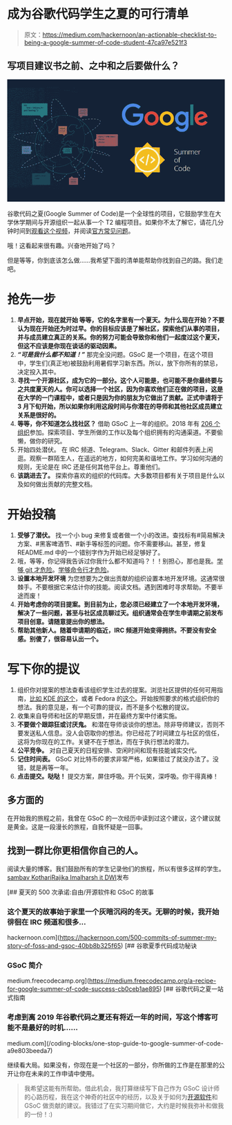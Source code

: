 # 成为谷歌代码学生之夏的可行清单

> 原文：<https://medium.com/hackernoon/an-actionable-checklist-to-being-a-google-summer-of-code-student-47ca97e521f3>

## 写项目建议书之前、之中和之后要做什么？

![](img/aa31852da90a9210b5112cc73f537f41.png)

谷歌代码之夏(Google Summer of Code)是一个全球性的项目，它鼓励学生在大学休学期间与开源组织一起从事一个 T2 编程项目。如果你不太了解它，请花几分钟时间到[观看这个视频](https://www.youtube.com/watch?v=QVnN34YGz8s)，并阅读[官方常见问题](https://developers.google.com/open-source/gsoc/faq)。

哦！这看起来很有趣。兴奋地开始了吗？

但是等等，你到底该怎么做……我希望下面的清单能帮助你找到自己的路。我们走吧。

# 抢先一步

1.  **早点开始，现在就开始
    等等，它的名字里有一个夏天。为什么现在开始？不要认为现在开始还为时过早。你的目标应该是了解社区，探索他们从事的项目，并与成员建立真正的关系。你的努力可能会导致你和他们一起度过这个夏天，但这不应该是你现在谈话的驱动因素。**
2.  ***“可是我什么都不知道！”*** 那完全没问题。GSoC 是一个项目，在这个项目中，学生们(真正地)被鼓励利用暑假学习新东西。所以，放下你所有的禁忌，决定投入其中。
3.  **寻找一个开源社区，成为它的一部分。这个人可能是，也可能不是你最终要与之共度夏天的人。你可以选择一个社区，因为你喜欢他们正在做的项目，这是在大学的一门课程中，或者只是因为你的朋友为它做出了贡献。正式申请将于 3 月下旬开始，所以如果你利用这段时间与你潜在的导师和其他社区成员建立关系是很好的。**
4.  **等等，你不知道怎么找社区？**
    借助 GSoC 上一年的组织。2018 年有 [206 个组织](https://summerofcode.withgoogle.com/archive/2018/organizations/)参加。探索项目、学生所做的工作以及每个组织拥有的沟通渠道。不要偷懒，做你的研究。
5.  开始四处潜伏。
    在 IRC 频道、Telegram、Slack、Gitter 和邮件列表上闲逛。观察一群陌生人，在遥远的地方，如何完美和谐地工作。学习如何沟通的规则，无论是在 IRC 还是任何其他平台上。尊重他们。
6.  **该跳进去了。**
    探索你喜欢的组织的代码库。大多数项目都有关于项目是什么以及如何做出贡献的完整文档。

# 开始投稿

1.  **受够了潜伏。**
    找一个小 bug 来修复或者做一个小的改进。查找标有#简易解决方案、#黑客啤酒节、#新手等标签的问题。你不需要移山。甚至，修复 README.md 中的一个错别字作为开始已经足够好了。
2.  哦，等等，你记得我告诉过你我什么都不知道吗？！！别担心，那也是我。[学够 git 才危险](https://www.learnenough.com/git-tutorial)。[学够命令行才危险](https://www.learnenough.com/command-line-tutorial)。
3.  **设置本地开发环境**
    为您想要为之做出贡献的组织设置本地开发环境。这通常很棘手。不要根据它来估计你的技能。阅读文档。遇到困难时寻求帮助。不要半途而废！
4.  **开始考虑你的项目提案。到目前为止，您必须已经建立了一个本地开发环境，解决了一些问题，甚至与社区成员聊过天。组织通常会在学生申请期之前发布项目创意。请随意提出你的想法。**
5.  **帮助其他新人。随着申请期的临近，IRC 频道开始变得拥挤。不要没有安全感。别傻了，很容易认出一个。**

# 写下你的提议

1.  组织你对提案的想法查看该组织学生过去的提案。浏览社区提供的任何可用指南，[比如 KDE 的这个](http://teom.org/blog/kde/how-to-write-a-kick-ass-proposal-for-google-summer-of-code/)，或者 Fedora 的[这个](https://docs.fedoraproject.org/en-US/mentored-projects/gsoc/2018/application/)。开始按照要求的格式组织你的想法。我的意见是，有一个可靠的提议，而不是多个松散的提议。
2.  收集来自导师和社区的早期反馈，并在最终方案中付诸实施。
3.  **不要做个跟踪狂或讨厌鬼。**
    和潜在导师谈谈你的想法。除非导师建议，否则不要发送私人信息。没人会窃取你的想法。你已经花了时间建立与社区的信任，这将为你现在的工作。关键不在于想法，而在于执行想法的潜力。
4.  **公平竞争。**
    对自己夏天的日程安排、空闲时间和现有技能诚实交代。
5.  **记住时间表。**
    GSoC 对比特币的要求非常严格，如果错过了就没办法了。没错，就是再等一年。
6.  **点击提交。哒哒！**
    提交方案，屏住呼吸。开个玩笑，深呼吸。你干得真棒！

## 多方面的

在开始我的旅程之前，我曾在 GSoC 的一次经历中读到过这个建议，这个建议就是黄金。这是一段漫长的旅程，自我怀疑是一回事。

## 找到一群比你更相信你自己的人。

阅读大量的博客。我们鼓励所有的学生记录他们的旅程，所以有很多这样的学生。[sambav Kothari](https://medium.com/u/501aa4930ba?source=post_page-----47ca97e521f3--------------------------------)[Rajika Imal](https://medium.com/u/528e15e0a560?source=post_page-----47ca97e521f3--------------------------------)[harsh it DWI](https://medium.com/u/e478da964ee?source=post_page-----47ca97e521f3--------------------------------)发布

[](https://hackernoon.com/500-commits-of-summer-my-story-of-foss-and-gsoc-40bb8b325f65) [## 夏天的 500 次承诺:自由/开源软件和 GSoC 的故事

### 这个夏天的故事始于家里一个灰暗沉闷的冬天。无聊的时候，我开始徘徊在 IRC 频道和很多…

hackernoon.com](https://hackernoon.com/500-commits-of-summer-my-story-of-foss-and-gsoc-40bb8b325f65) [](https://medium.freecodecamp.org/a-recipe-for-google-summer-of-code-success-cb0ceb1ae895) [## 谷歌夏季代码成功秘诀

### GSoC 简介

medium.freecodecamp.org](https://medium.freecodecamp.org/a-recipe-for-google-summer-of-code-success-cb0ceb1ae895) [](/coding-blocks/one-stop-guide-to-google-summer-of-code-a9e803beeda7) [## 谷歌代码之夏一站式指南

### 考虑到离 2019 年谷歌代码之夏还有将近一年的时间，写这个博客可能不是最好的时机……

medium.com](/coding-blocks/one-stop-guide-to-google-summer-of-code-a9e803beeda7) 

继续看大局。如果没有，你现在是一个社区的一部分，你所做的工作是在那里的公开让你在未来的工作申请中使用。

> 我希望这能有所帮助。借此机会，我打算继续写下自己作为 GSoC 设计师的心路历程，我在这个神奇的社区中的经历，以及关于如何为[开源软件](https://hackernoon.com/tagged/open-source)和 GSoC 做贡献的建议。我错过了在实习期间做它，大约是时候我弥补和做我的一份！:)